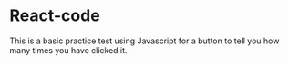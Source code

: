 # React-code

This is a basic practice test using Javascript for a button to tell you how many times you have clicked it.
